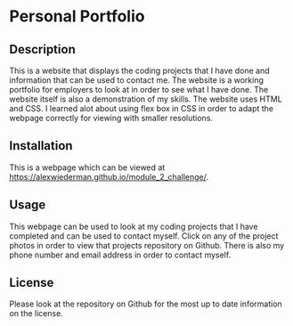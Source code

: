 # Personal Portfolio

## Description

This is a website that displays the coding projects that I have done and information that can be used to contact me. The website is a working portfolio for employers to look at in order to see what I have done. The website itself is also a demonstration of my skills. The website uses HTML and CSS. I learned alot about using flex box in CSS in order to adapt the webpage correctly for viewing with smaller resolutions. 

## Installation
This is a webpage which can be viewed at https://alexwiederman.github.io/module_2_challenge/. 

## Usage
This webpage can be used to look at my coding projects that I have completed and can be used to contact myself. Click on any of the project photos in order to view that projects repository on Github. There is also my phone number and email address in order to contact myself. 

## License
Please look at the repository on Github for the most up to date information on the license.
